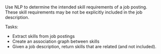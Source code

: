 Use NLP to determine the intended skill requirements of a job posting.
These skill requirements may be not be explicitly included in the job description.


Tasks:
- Extract skills from job postings
- Create an association graph between skills
- Given a job description, return skills that are related (and not included).


